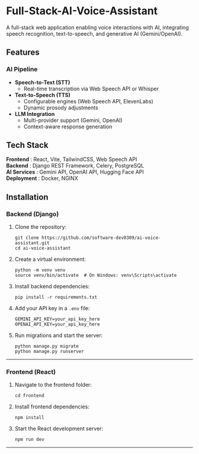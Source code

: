# Full-Stack-AI-Voice-Assistant

A full-stack web application enabling voice interactions with AI, integrating speech recognition, text-to-speech, and generative AI (Gemini/OpenAI).

##  Features

### AI Pipeline
- **Speech-to-Text (STT)**  
  - Real-time transcription via Web Speech API or Whisper  
- **Text-to-Speech (TTS)**  
  - Configurable engines (Web Speech API, ElevenLabs)  
  - Dynamic prosody adjustments  
- **LLM Integration**  
  - Multi-provider support (Gemini, OpenAI)  
  - Context-aware response generation  

##  Tech Stack

**Frontend** : React, Vite, TailwindCSS, Web Speech API <br>
**Backend** : Django REST Framework, Celery, PostgreSQL <br>
**AI Services** : Gemini API, OpenAI API, Hugging Face API <br>
**Deployment** : Docker, NGINX <br>

## Installation

###  Backend (Django)
1. Clone the repository:
   ```
   git clone https://github.com/software-dev0309/ai-voice-assistant.git
   cd ai-voice-assistant
   ```

2. Create a virtual environment:
   ```
   python -m venv venv
   source venv/bin/activate  # On Windows: venv\Scripts\activate
   ```

3. Install backend dependencies:
   ```
   pip install -r requirements.txt
   ```

4. Add your API key in a `.env` file:
   ```
   GEMINI_API_KEY=your_api_key_here
   OPENAI_API_KEY=your_api_key_here
   ```

5. Run migrations and start the server:
   ```
   python manage.py migrate
   python manage.py runserver
   ```

---

###  Frontend (React)
1. Navigate to the frontend folder:
   ```
   cd frontend
   ```

2. Install frontend dependencies:
   ```
   npm install
   ```

3. Start the React development server:
   ```
   npm run dev
   ```

---
